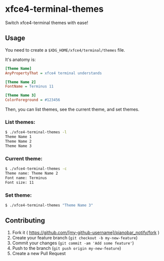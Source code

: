 # xfce4-terminal-themes

Switch xfce4-terminal themes with ease!

## Usage

You need to create a `$XDG_HOME/xfce4/terminal/themes` file.

It's anatomy is:

```ini
[Theme Name]
AnyPropertyThat = xfce4 terminal understands

[Theme Name 2]
FontName = Terminus 11

[Theme Name 3]
ColorForeground = #123456
```

Then, you can list themes, see the current theme, and set themes.

### List themes:
```sh
$ ./xfce4-terminal-themes -l
Theme Name 1
Theme Name 2
Theme Name 3
```

### Current theme:
```sh
$ ./xfce4-terminal-themes -c
Theme name: Theme Name 2
Font name: Terminus
Font size: 11
```

### Set theme:
```sh
$ ./xfce4-terminal-themes "Theme Name 3"
```

## Contributing

1. Fork it ( https://github.com/[my-github-username]/pianobar_notify/fork )
2. Create your feature branch (`git checkout -b my-new-feature`)
3. Commit your changes (`git commit -am 'Add some feature'`)
4. Push to the branch (`git push origin my-new-feature`)
5. Create a new Pull Request
